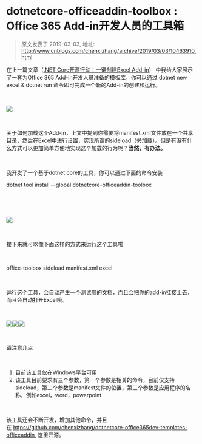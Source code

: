 # dotnetcore-officeaddin-toolbox : Office 365 Add-in开发人员的工具箱 
> 原文发表于 2019-03-03, 地址: http://www.cnblogs.com/chenxizhang/archive/2019/03/03/10463910.html 


在上一篇文章（[.NET Core开源行动：一键创建Excel Add-in](http://mp.weixin.qq.com/s?__biz=MjM5ODEyNjE5OA==&mid=2455455757&idx=1&sn=b2f1a167c54f14bc01ccfe9042e54183&chksm=b1609f1486171602a05df8ec5475ea04426e522e13a7a3765b4f3cdf6312f967bb56fc545608&scene=21)） 中我给大家展示了一套为Office 365 Add-in开发人员准备的模板库，你可以通过 dotnet new excel & dotnet run 命令即可完成一个新的Add-in的创建和运行。



 

![](https://img2018.cnblogs.com/blog/9072/201903/9072-20190303074600818-1650666407.png)



 

关于如何加载这个Add-in，上文中提到你需要将manifest.xml文件放在一个共享目录，然后在Excel中进行设置，实现所谓的sideload（旁加载）。但是有没有什么方式可以更加简单方便地实现这个加载的行为呢？**当然，有办法。**



 

我开发了一个基于dotnet core的工具，你可以通过下面的命令安装


dotnet tool install --global dotnetcore-officeaddin-toolbox



 


 

![](https://img2018.cnblogs.com/blog/9072/201903/9072-20190303074601226-423683503.png)



 

接下来就可以像下面这样的方式来运行这个工具啦



 

office-toolbox sideload manifest.xml excel



 

运行这个工具，会自动产生一个测试用的文档，而且会把你的add-in挂接上去，而且会自动打开Excel哦。



 

![](https://img2018.cnblogs.com/blog/9072/201903/9072-20190303074601482-1210015082.png)![](https://img2018.cnblogs.com/blog/9072/201903/9072-20190303074602310-181062898.png)![](https://img2018.cnblogs.com/blog/9072/201903/9072-20190303074602647-1486595240.png)



 

请注意几点



 

1. 目前该工具仅在Windows平台可用
2. 该工具目前要求有三个参数，第一个参数是相关的命令，目前仅支持sideload，第二个参数是manifest文件的位置，第三个参数是应用程序的名称，例如excel，word，powerpoint

 

该工具还会不断开发，增加其他命令，并且在 https://github.com/chenxizhang/dotnetcore-office365dev-templates-officeaddin  这里开源。
